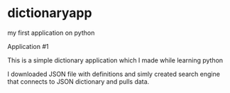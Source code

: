 # dictionaryapp
 my first application on python

 Application #1

 This is a simple dictionary application which I made while learning python

 I downloaded JSON file with definitions and simly created search engine that connects to JSON dictionary and pulls data.
 
